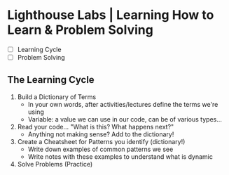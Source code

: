 # Lighthouse Labs | Learning How to Learn & Problem Solving

* [ ] Learning Cycle
* [ ] Problem Solving

## The Learning Cycle

1. Build a Dictionary of Terms
    * In your own words, after activities/lectures define the terms we're using
    * Variable: a value we can use in our code, can be of various types...
2. Read your code... "What is this? What happens next?"
    * Anything not making sense? Add to the dictionary!
3. Create a Cheatsheet for Patterns you identify (dictionary!)
    * Write down examples of common patterns we see
    * Write notes with these examples to understand what is dynamic
4. Solve Problems (Practice)
